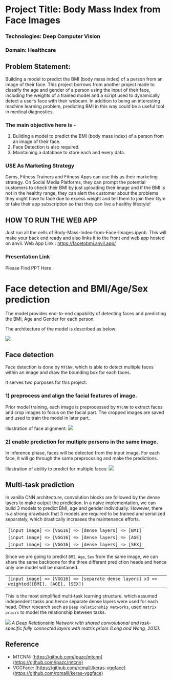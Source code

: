 # Project Title: Body Mass Index from Face Images
### Technologies: Deep Computer Vision
### Domain: Healthcare

## Problem Statement:
Building a model to predict the BMI (body mass index) of a person from an image of their
face. This project borrows from another project made to classify the age and gender of
a person using the input of their face, including the weights of a trained model and a
script used to dynamically detect a user’s face with their webcam. In addition to being
an interesting machine learning problem, predicting BMI in this way could be a useful
tool in medical diagnostics.

### The main objective here is -
1. Building a model to predict the BMI (body mass index) of a person from an image of their
face.
2. Face Detection is also required.
3. Maintaining a database to store each and every data.
   
### USE As Marketing Strategy
Gyms, Fitness Trainers and Fitness Apps can use this as their marketing strategy. On Social Media Platforms, they can prompt the potential customers to check their BMI by just uploading their image and if the BMI is not in the healthy range, they can alert the customer about the problems they might have to face due to excess weight and tell them to join their Gym or take their app subscription so that they can live a healthy lifestyle!

## HOW TO RUN THE WEB APP
Just run all the cells of Body-Mass-Index-from-Face-Images.ipynb. This will make your back end ready and also links it to the front end web app hosted on anvil. Web App Link : https://facetobmi.anvil.app/

### Presentation Link
Please Find PPT Here :
# Face detection and BMI/Age/Sex prediction

The model provides end-to-end capability of detecting faces and predicting the BMI, Age and Gender for each person.

The architecture of the model is described as below:

![](./img/model_structure.jpg)


## Face detection

Face detection is done by `MTCNN`, which is able to detect multiple faces within an image and draw the bounding box for each faces.  

It serves two purposes for this project:

### 1) preprocess and align the facial features of image.

Prior model training, each image is preprocessed by `MTCNN` to extract faces and crop images to focus on the facial part. The cropped images are saved and used to train the model in later part.

Illustration of face alignment:
![](./img/mtcnn_face_alignment.jpg)

### 2) enable prediction for multiple persons in the same image.

In inference phase, faces will be detected from the input image. For each face, it will go through the same preprocssing and make the predictions.

Illustration of ability to predict for multiple faces:
![](./img/detect_predict_multi_faces.png)

## Multi-task prediction

In vanilla CNN architecture, convolution blocks are followed by the dense layers to make output the prediction. In a naive implementation, we can build 3 models to predict BMI, age and gender individually. However, there is a strong drawback that 3 models are required to be trained and serialized separately, which drastically increases the maintenance efforts.

|   |
|---|
|`[input image] => [VGG16] => [dense layers] => [BMI]`|
|`[input image] => [VGG16] => [dense layers] => [AGE]`|
|`[input image] => [VGG16] => [dense layers] => [SEX]`|

Since we are going to predict `BMI`, `Age`, `Sex` from the same image, we can share the same backbone for the three different prediction heads and hence only one model will be maintained.

|    |
|----|
|`[input image] => [VGG16] => [separate dense layers] x3 => weighted([BMI], [AGE], [SEX])`|

This is the most simplified multi-task learning structure, which assumed independent tasks and hence separate dense layers were used for each head. Other research such as `Deep Relationship Networks`, used `matrix priors` to model the relationship between tasks.

![](https://ruder.io/content/images/2017/05/relationship_networks.png)
_A Deep Relationship Network with shared convolutional and task-specific fully connected layers with matrix priors (Long and Wang, 2015)._

## Reference

 * MTCNN: [https://github.com/ipazc/mtcnn](https://github.com/ipazc/mtcnn)
 * VGGFace: [https://github.com/rcmalli/keras-vggface](https://github.com/rcmalli/keras-vggface)
